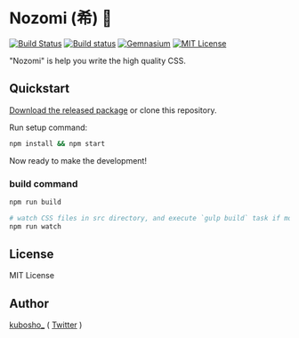 # Nozomi (希) :crystal_ball:

[![Build Status](http://img.shields.io/travis/kubosho/nozomi.svg)](https://travis-ci.org/kubosho/nozomi)
[![Build status](https://ci.appveyor.com/api/projects/status/hher51w347dp5hbk/branch/master?svg=true)](https://ci.appveyor.com/project/kubosho/nozomi/branch/master)
[![Gemnasium](http://img.shields.io/gemnasium/kubosho/nozomi.svg)](https://gemnasium.com/kubosho/nozomi)
[![MIT License](http://img.shields.io/badge/license-MIT-green.svg)](https://github.com/kubosho/nozomi/blob/master/LICENSE)

"Nozomi" is help you write the high quality CSS.

## Quickstart

[Download the released package](https://github.com/kubosho/nozomi/releases/latest) or clone this repository.

Run setup command:

```bash
npm install && npm start
```

Now ready to make the development!

### build command

```bash
npm run build

# watch CSS files in src directory, and execute `gulp build` task if modify CSS file.
npm run watch
```

## License

MIT License

## Author

[kubosho_](https://github.com/kubosho) ( [Twitter](https://twitter.com/kubosho_) )
